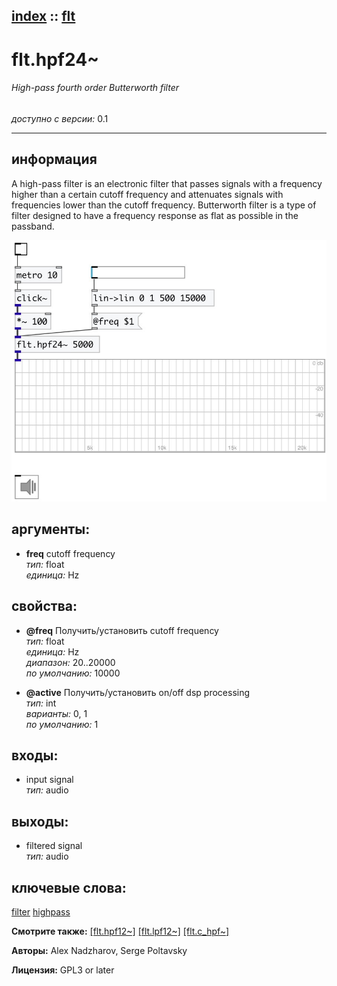 [index](index.html) :: [flt](category_flt.html)
---

# flt.hpf24~

###### High-pass fourth order Butterworth filter

*доступно с версии:* 0.1

---


## информация
A high-pass filter is an electronic filter that passes signals with a frequency higher than a certain cutoff frequency and attenuates signals with frequencies lower than the cutoff frequency. Butterworth filter is a type of filter designed to have a frequency response as flat as possible in the passband.


[![example](../examples/img/flt.hpf24~.jpg)](../examples/pd/flt.hpf24~.pd)



## аргументы:

* **freq**
cutoff frequency<br>
_тип:_ float<br>
_единица:_ Hz<br>





## свойства:

* **@freq** 
Получить/установить cutoff frequency<br>
_тип:_ float<br>
_единица:_ Hz<br>
_диапазон:_ 20..20000<br>
_по умолчанию:_ 10000<br>

* **@active** 
Получить/установить on/off dsp processing<br>
_тип:_ int<br>
_варианты:_ 0, 1<br>
_по умолчанию:_ 1<br>



## входы:

* input signal<br>
_тип:_ audio



## выходы:

* filtered signal<br>
_тип:_ audio



## ключевые слова:

[filter](keywords/filter.html)
[highpass](keywords/highpass.html)



**Смотрите также:**
[\[flt.hpf12~\]](flt.hpf12~.html)
[\[flt.lpf12~\]](flt.lpf12~.html)
[\[flt.c_hpf~\]](flt.c_hpf~.html)




**Авторы:** Alex Nadzharov, Serge Poltavsky




**Лицензия:** GPL3 or later





